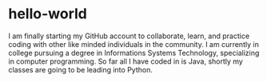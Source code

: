 # hello-world

I am finally starting my GitHub account to collaborate, learn, and practice coding with other like minded individuals in the community.
I am currently in college pursuing a degree in Informations Systems Technology, specializing in computer programming.
So far all I have coded in is Java, shortly my classes are going to be leading into Python. 
